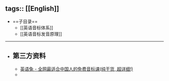 tags:: [[English]]
---

- ==子目录==
	- [[英语音标体系]]
	- [[英语音标发音原理]]
- ---
- ## 第三方资料
	- [英语兔 - 全网最适合中国人的免费音标课(纯干货, 超详细!)](https://www.bilibili.com/video/BV1iV411z7Nj?p=1&vd_source=f1fbb083ddef12dcff3388779faac201)
	-